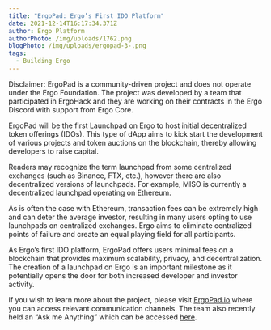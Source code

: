 ```yaml
---
title: "ErgoPad: Ergo’s First IDO Platform"
date: 2021-12-14T16:17:34.371Z
author: Ergo Platform
authorPhoto: /img/uploads/1762.png
blogPhoto: /img/uploads/ergopad-3-.png
tags:
  - Building Ergo
---
```

<!--StartFragment-->

Disclaimer: ErgoPad is a community-driven project and does not operate under the Ergo Foundation. The project was developed by a team that participated in ErgoHack and they are working on their contracts in the Ergo Discord with support from Ergo Core.



ErgoPad will be the first Launchpad on Ergo to host initial decentralized token offerings (IDOs). This type of dApp aims to kick start the development of various projects and token auctions on the blockchain, thereby allowing developers to raise capital.



Readers may recognize the term launchpad from some centralized exchanges (such as Binance, FTX, etc.), however there are also decentralized versions of launchpads. For example, MISO is currently a decentralized launchpad operating on Ethereum.



As is often the case with Ethereum, transaction fees can be extremely high and can deter the average investor, resulting in many users opting to use launchpads on centralized exchanges. Ergo aims to eliminate centralized points of failure and create an equal playing field for all participants.



As Ergo’s first IDO platform, ErgoPad offers users minimal fees on a blockchain that provides maximum scalability, privacy, and decentralization. The creation of a launchpad on Ergo is an important milestone as it potentially opens the door for both increased developer and investor activity.



If you wish to learn more about the project, please visit [ErgoPad.io](http://ergopad.io) where you can access relevant communication channels. The team also recently held an “Ask me Anything” which can be accessed [here](https://ergopad.medium.com/ergopad-ama-4-december-2021-8a2a9cf69810).



<!--EndFragment-->